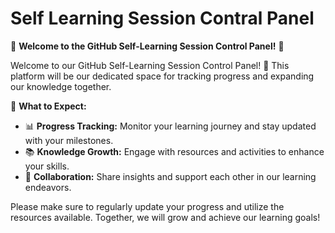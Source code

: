 # Self Learning Session Contral Panel

👋 **Welcome to the GitHub Self-Learning Session Control Panel!** 👋

Welcome to our GitHub Self-Learning Session Control Panel! 🎉 This platform will be our dedicated space for tracking progress and expanding our knowledge together.

🔹 **What to Expect:**
- 📊 **Progress Tracking:** Monitor your learning journey and stay updated with your milestones.
- 📚 **Knowledge Growth:** Engage with resources and activities to enhance your skills.
- 🤝 **Collaboration:** Share insights and support each other in our learning endeavors.

Please make sure to regularly update your progress and utilize the resources available. Together, we will grow and achieve our learning goals!